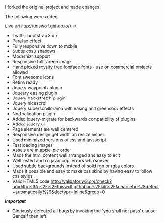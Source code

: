 I forked the original project and made changes.

The following were added.

Live url http://thiswolf.github.io/kili/

- Twitter bootstrap 3.x.x
- Parallax effect
- Fully responsive down to mobile
- Subtle css3 shadows
- Modernizr support
- Responsive full screen image
- Hand picked royalty free fontface fonts - use on commercial projects allowed
- Font awesome icons
- Retina ready
- Jquery waypoints plugin
- Jqueary easing plugin
- Jquery backstretch plugin
- Jquery nicescroll
- Jquery superscrollorama with easing and greensock effects
- Nod validation plugin
- Added jquery-migrate for backwards compatibility of plugins
- Added jquery ui
- Page elements are well centered
- Responsive design get width on resize helper
- Used minimized versions of css and javascript
- Fast loading images
- Assets are in apple-pie order
- Made the html content well arranged and easy to edit
- Well tested and no javascript errors whatsoever
- Used subtle backgrounds instead of solid rgb or rgba colors
- Made it possible and easy to make css skins by having easy to follow css styles
- Valid HTML5 code http://validator.w3.org/check?uri=http%3A%2F%2Fthiswolf.github.io%2Fkili%2F&charset=%28detect+automatically%29&doctype=Inline&group=0

***Important***

- Gloriously defeated all bugs by invoking the 'you shall not pass' clause. Gandalf then left.



